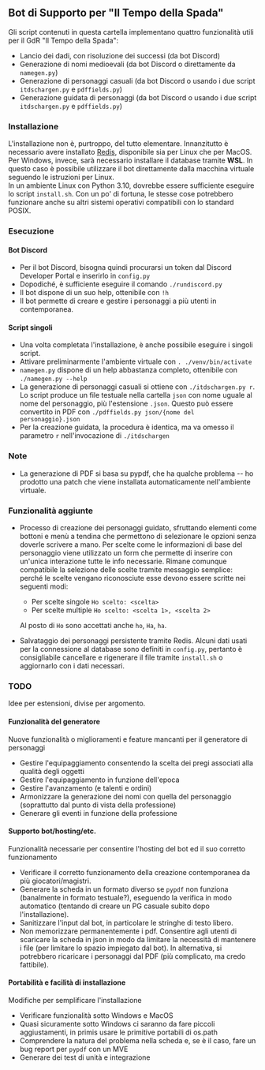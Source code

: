 ## Bot di Supporto per "Il Tempo della Spada"

Gli script contenuti in questa cartella implementano quattro funzionalità utili per il GdR "Il Tempo della Spada":
 - Lancio dei dadi, con risoluzione dei successi (da bot Discord)
 - Generazione di nomi medioevali (da bot Discord o direttamente da `namegen.py`)
 - Generazione di personaggi casuali (da bot Discord o usando i due script `itdschargen.py` e `pdffields.py`)
 - Generazione guidata di personaggi (da bot Discord o usando i due script `itdschargen.py` e `pdffields.py`)

### Installazione
L'installazione non è, purtroppo, del tutto elementare.
Innanzitutto è necessario avere installato [Redis](https://redis.io/docs/latest/operate/oss_and_stack/install/install-redis/), disponibile sia per Linux che per MacOS. Per Windows, invece, sarà necessario installare il database tramite **WSL**. In questo caso è possibile utilizzare il bot direttamente dalla macchina virtuale seguendo le istruzioni per Linux.  
In un ambiente Linux con Python 3.10, dovrebbe essere sufficiente eseguire lo script `install.sh`.
Con un po' di fortuna, le stesse cose potrebbero funzionare anche su altri sistemi operativi compatibili con lo standard POSIX.

### Esecuzione

#### Bot Discord
 - Per il bot Discord, bisogna quindi procurarsi un token dal Discord Developer Portal e inserirlo in `config.py`
 - Dopodiché, è sufficiente eseguire il comando `./rundiscord.py`
 - Il bot dispone di un suo help, ottenibile con `!h`
 - Il bot permette di creare e gestire i personaggi a più utenti in contemporanea.

#### Script singoli
 - Una volta completata l'installazione, è anche possibile eseguire i singoli script.
 - Attivare preliminarmente l'ambiente virtuale con `. ./venv/bin/activate`
 - `namegen.py` dispone di un help abbastanza completo, ottenibile con `./namegen.py --help`
 - La generazione di personaggi casuali si ottiene con `./itdschargen.py r`. Lo script produce un file testuale nella cartella `json` con nome uguale al nome del personaggio, più l'estensione `.json`. Questo può essere convertito in PDF con `./pdffields.py json/{nome del personaggio}.json`
 - Per la creazione guidata, la procedura è identica, ma va omesso il parametro `r` nell'invocazione di `./itdschargen`
 
### Note
 - La generazione di PDF si basa su pypdf, che ha qualche problema -- ho prodotto una patch che viene installata automaticamente nell'ambiente virtuale.
 
### Funzionalità aggiunte
 - Processo di creazione dei personaggi guidato, sfruttando elementi come bottoni e menù a tendina che permettono di selezionare le opzioni senza doverle scrivere a mano. Per scelte come le informazioni di base del personaggio viene utilizzato un form che permette di inserire con un'unica interazione tutte le info necessarie. Rimane comunque compatibile la selezione delle scelte tramite messaggio semplice: perché le scelte vengano riconosciute esse devono essere scritte nei seguenti modi:
   - Per scelte singole `Ho scelto: <scelta>`
   - Per scelte multiple `Ho scelto: <scelta 1>, <scelta 2>`

   Al posto di `Ho` sono accettati anche `ho`, `Ha`, `ha`.
 - Salvataggio dei personaggi persistente tramite Redis. Alcuni dati usati per la connessione al database sono definiti in `config.py`, pertanto è consigliabile cancellare e rigenerare il file tramite `install.sh` o aggiornarlo con i dati necessari.
### TODO
Idee per estensioni, divise per argomento.

#### Funzionalità del generatore
Nuove funzionalità o miglioramenti e feature mancanti per il generatore di personaggi

 - Gestire l'equipaggiamento consentendo la scelta dei pregi associati alla qualità degli oggetti
 - Gestire l'equipaggiamento in funzione dell'epoca
 - Gestire l'avanzamento (e talenti e ordini)
 - Armonizzare la generazione dei nomi con quella del personaggio (soprattutto dal punto di vista della professione)
 - Generare gli eventi in funzione della professione

#### Supporto bot/hosting/etc.
Funzionalità necessarie per consentire l'hosting del bot ed il suo corretto funzionamento

 - Verificare il corretto funzionamento della creazione contemporanea da più giocatori/magistri.
 - Generare la scheda in un formato diverso se `pypdf` non funziona (banalmente in formato testuale?), eseguendo la verifica in modo automatico (tentando di creare un PG casuale subito dopo l'installazione).
 - Sanitizzare l'input dal bot, in particolare le stringhe di testo libero.
 - Non memorizzare permanentemente i pdf. Consentire agli utenti di scaricare la scheda in json in modo da limitare la necessità di mantenere i file (per limitare lo spazio impiegato dal bot). In alternativa, si potrebbero ricaricare i personaggi dal PDF (più complicato, ma credo fattibile).

#### Portabilità e facilità di installazione
Modifiche per semplificare l'installazione

 - Verificare funzionalità sotto Windows e MacOS
 - Quasi sicuramente sotto Windows ci saranno da fare piccoli aggiustamenti, in primis usare le primitive portabili di os.path
 - Comprendere la natura del problema nella scheda e, se è il caso, fare un bug report per `pypdf` con un MVE
 - Generare dei test di unità e integrazione
 
